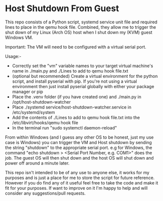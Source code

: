 # Host Shutdown From Guest
This repo consists of a Python script, systemd service unit file and required lines to place in the qemu hook file. Combined, they allow me to trigger the shut down of my Linux (Arch OS) host when I shut down my (KVM) guest Windows VM.

Important: The VM will need to be configured with a virtual serial port.

Usage:-

- Correctly set the "vm" variable names to your target virtual machine's name in ./main.py and ./Lines to add to qemu hook file.txt
- (optional but recommended) Create a virtual environment for the python script, and install pyserial with pip. If you're not using a virtual environment then just install pyserial globally with either your package manager or pip
- Place the .venv folder (if you have created one) and ./main.py in /opt/host-shutdown-watcher
- Place ./systemd service/host-shutdown-watcher.service in /etc/systemd/system
- Add the contents of ./Lines to add to qemu hook file.txt into the /etc/libvirt/hooks/qemu hook file
- In the terminal run "sudo systemctl daemon-reload"

From within Windows (and I guess any other OS to be honest, just my use case is Windows) you can trigger the VM and Host shutdown by sending the string "shutdown" to the appropriate serial port. e.g for Windows, the command "echo shutdown > <Serial Port Number, e.g. COM1>" does the job. The guest OS will then shut down and the host OS will shut down and power off around a minute later.

This repo isn't intended to be of any use to anyone else, it works for my purposes and is just a place for me to store the script for future reference. However if you do find any of it useful feel free to take the code and make it fit for your purposes. If want to improve on it I'm happy to help and will consider any suggestions/pull requests.
